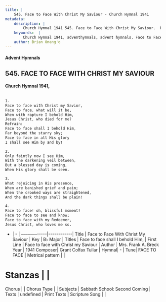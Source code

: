 ```yaml
---
title: |
    545. Face to Face With Christ My Saviour - Church Hymnal 1941
metadata:
    description: |
        Church Hymnal 1941 545. Face to Face With Christ My Saviour.  Face to face with Christ my Savior, Face to face, what will it be, When with rapture I behold Him, Jesus Christ, who died for me? 
    keywords:  |
        Church Hymnal 1941, adventhymnals, advent hymnals, Face to Face With Christ My Saviour, Face to face with Christ my Saviour. Face to face shall I behold Him,
    author: Brian Onang'o
---
```


#### Advent Hymnals
## 545. FACE TO FACE WITH CHRIST MY SAVIOUR
####  Church Hymnal 1941,

```txt

1.
Face to face with Christ my Savior,
Face to face, what will it be,
When with rapture I behold Him,
Jesus Christ, who died for me?
Refrain:
Face to face shall I behold Him,
Far beyond the starry sky;
Face to face in all His glory
I shall see Him by and by!

2.
Only faintly now I see Him,
With the darkening veil between,
But a blessed day is coming,
When His glory shall be seen.

3.
What rejoicing in His presence,
When are banished grief and pain;
When the crooked ways are straightened,
And the dark things shall be plain!

4.
Face to face! oh, blissful moment!
Face to face to see and know;
Face to face with my Redeemer,
Jesus Christ, who loves me so.

```

- |   -  |
-------------|------------|
Title | Face to Face With Christ My Saviour |
Key | B♭ Major |
Titles | Face to face shall I behold Him, |
First Line | Face to face with Christ my Saviour |
Author | Mrs. Frank A. Breck
Year | 1941
Composer| Grant Colfax Tullar |
Hymnal|  - |
Tune| FACE TO FACE |
Metrical pattern | |
# Stanzas |  |
Chorus |  |
Chorus Type |  |
Subjects | Sabbath School: Second Coming |
Texts | undefined |
Print Texts | 
Scripture Song |  |
    
